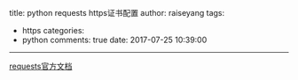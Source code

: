 title: python requests https证书配置
author: raiseyang
tags:
  - https
categories:
  - python
comments: true
date: 2017-07-25 10:39:00
---
[requests官方文档](http://www.python-requests.org/en/master/user/quickstart/#make-a-request)

